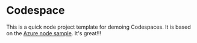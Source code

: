 
# Codespace

This is a quick node project template for demoing Codespaces. It is based on the [Azure node sample](https://github.com/Azure-Samples/nodejs-docs-hello-world). It's great!!!
